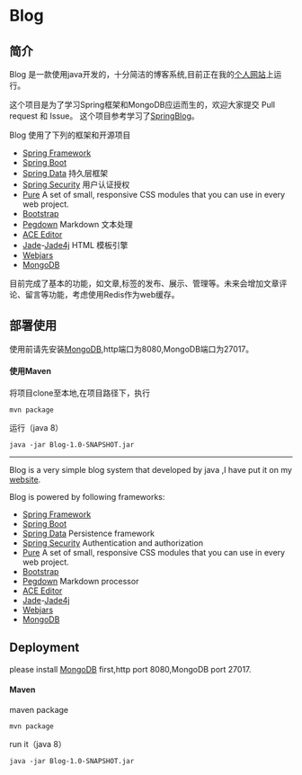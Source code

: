 # Blog  

## 简介
Blog 是一款使用java开发的，十分简洁的博客系统,目前正在我的[个人网站](http://120.25.77.189/)上运行。

这个项目是为了学习Spring框架和MongoDB应运而生的，欢迎大家提交 Pull request 和 Issue。
这个项目参考学习了[SpringBlog](https://github.com/Raysmond/SpringBlog)。

Blog 使用了下列的框架和开源项目

- [Spring Framework](https://spring.io/)
- [Spring Boot](http://projects.spring.io/spring-boot/) 
- [Spring Data](http://projects.spring.io/spring-data/)  持久层框架
- [Spring Security](http://projects.spring.io/spring-security/)  用户认证授权
- [Pure](http://purecss.io/)  A set of small, responsive CSS modules that you can use in every web project.
- [Bootstrap](https://getbootstrap.com) 
- [Pegdown](https://github.com/sirthias/pegdown)  Markdown 文本处理
- [ACE Editor](http://ace.c9.io/)
- [Jade](http://jade-lang.com/)-[Jade4j](https://github.com/neuland/jade4j)  HTML 模板引擎
- [Webjars](http://www.webjars.org/) 
- [MongoDB](http://www.mongodb.org/)

目前完成了基本的功能，如文章,标签的发布、展示、管理等。未来会增加文章评论、留言等功能，考虑使用Redis作为web缓存。

## 部署使用

使用前请先安装[MongoDB](http://www.mongodb.org/),http端口为8080,MongoDB端口为27017。

#### 使用Maven
    
将项目clone至本地,在项目路径下，执行 

    mvn package
运行（java 8） 

    java -jar Blog-1.0-SNAPSHOT.jar
   

-----
             
Blog is a very simple blog system that developed by java ,I have put it on my [website](http://120.25.77.189/).

Blog is powered by following frameworks:

- [Spring Framework](https://spring.io/)
- [Spring Boot](http://projects.spring.io/spring-boot/) 
- [Spring Data](http://projects.spring.io/spring-data/)  Persistence framework
- [Spring Security](http://projects.spring.io/spring-security/)  Authentication and authorization
- [Pure](http://purecss.io/)  A set of small, responsive CSS modules that you can use in every web project.
- [Bootstrap](https://getbootstrap.com) 
- [Pegdown](https://github.com/sirthias/pegdown)  Markdown processor
- [ACE Editor](http://ace.c9.io/) 
- [Jade](http://jade-lang.com/)-[Jade4j](https://github.com/neuland/jade4j)
- [Webjars](http://www.webjars.org/) 
- [MongoDB](http://www.mongodb.org/)


## Deployment

please install [MongoDB](http://www.mongodb.org/) first,http port 8080,MongoDB port 27017.

#### Maven
maven package
    
    mvn package
run it（java 8） 

    java -jar Blog-1.0-SNAPSHOT.jar
         
        




